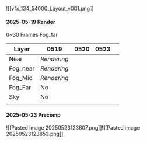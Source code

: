![[vfx_134_54000_Layout_v001.png]]

#### 2025-05-19 Render
0~30 Frames
Fog_far

| Layer    | 0519        | 0520 | 0523 |     |
| -------- | ----------- | ---- | ---- | --- |
| Near     | *Rendering* |      |      |     |
| Fog_near | *Rendering* |      |      |     |
| Fog_Mid  | *Rendering* |      |      |     |
| Fog_Far  | No          |      |      |     |
| Sky      | No          |      |      |     |
|          |             |      |      |     |

#### 2025-05-23 Precomp
![[Pasted image 20250523123607.png]]![[Pasted image 20250523123853.png]]